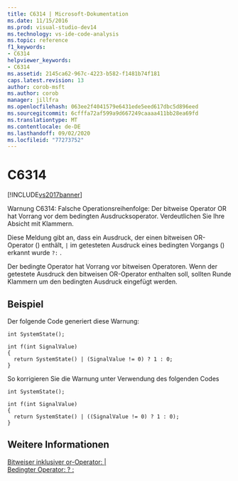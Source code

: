 ```yaml
---
title: C6314 | Microsoft-Dokumentation
ms.date: 11/15/2016
ms.prod: visual-studio-dev14
ms.technology: vs-ide-code-analysis
ms.topic: reference
f1_keywords:
- C6314
helpviewer_keywords:
- C6314
ms.assetid: 2145ca62-967c-4223-b582-f1481b74f181
caps.latest.revision: 13
author: corob-msft
ms.author: corob
manager: jillfra
ms.openlocfilehash: 063ee2f4041579e6431ede5eed617dbc5d896eed
ms.sourcegitcommit: 6cfffa72af599a9d667249caaaa411bb28ea69fd
ms.translationtype: MT
ms.contentlocale: de-DE
ms.lasthandoff: 09/02/2020
ms.locfileid: "77273752"
---
```

# <a name="c6314"></a>C6314
[!INCLUDE[vs2017banner](../includes/vs2017banner.md)]

Warnung C6314: Falsche Operationsreihenfolge: Der bitweise Operator OR hat Vorrang vor dem bedingten Ausdrucksoperator. Verdeutlichen Sie Ihre Absicht mit Klammern.  
  
 Diese Meldung gibt an, dass ein Ausdruck, der einen bitweisen OR-Operator () enthält, `|` im getesteten Ausdruck eines bedingten Vorgangs () erkannt wurde `?:` .  
  
 Der bedingte Operator hat Vorrang vor bitweisen Operatoren. Wenn der getestete Ausdruck den bitweisen OR-Operator enthalten soll, sollten Runde Klammern um den bedingten Ausdruck eingefügt werden.  
  
## <a name="example"></a>Beispiel  
 Der folgende Code generiert diese Warnung:  
  
```  
int SystemState();  
  
int f(int SignalValue)  
{  
  return SystemState() | (SignalValue != 0) ? 1 : 0;  
}  
```  
  
 So korrigieren Sie die Warnung unter Verwendung des folgenden Codes  
  
```  
int SystemState();  
  
int f(int SignalValue)  
{  
  return SystemState() | ((SignalValue != 0) ? 1 : 0);  
}   
```  
  
## <a name="see-also"></a>Weitere Informationen  
 [Bitweiser inklusiver or-Operator: &#124;](https://msdn.microsoft.com/library/4c8a6a68-d828-447d-875a-aedb4ce3aa9a)   
 [Bedingter Operator: ? :](https://msdn.microsoft.com/library/88643ee8-7100-4f86-880a-705ec22b6271)
